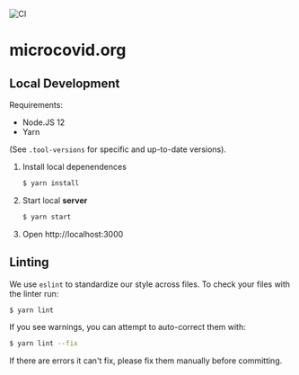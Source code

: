 ![CI](https://github.com/microcovid/microcovid/workflows/CI/badge.svg?branch=main)

# microcovid.org

## Local Development

Requirements:

- Node.JS 12
- Yarn

(See `.tool-versions` for specific and up-to-date versions).

1. Install local depenendences
    ```sh
    $ yarn install
    ```
1. Start local **server**
    ```sh
    $ yarn start
    ```
1. Open http://localhost:3000

## Linting

We use `eslint` to standardize our style across files. To check your files with the linter run:

```sh
$ yarn lint
```

If you see warnings, you can attempt to auto-correct them with:

```sh
$ yarn lint --fix
```

If there are errors it can't fix, please fix them manually before committing.